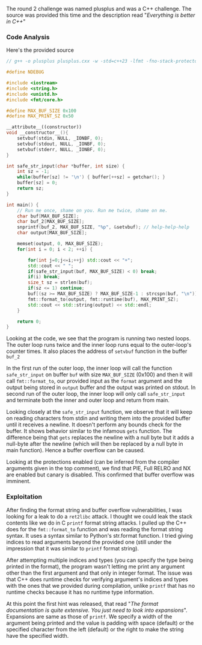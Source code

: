 The round 2 challenge was named plusplus and was a C++ challenge. The source was provided this time and the description read "_Everything is better in C++_"

### Code Analysis
Here's the provided source
```C++
// g++ -o plusplus plusplus.cxx -w -std=c++23 -lfmt -fno-stack-protector -fPIE

#define NDEBUG

#include <iostream>
#include <string.h>
#include <unistd.h>
#include <fmt/core.h>

#define MAX_BUF_SIZE 0x100
#define MAX_PRINT_SZ 0x50

__attribute__((constructor))
void __constructor__(){
    setvbuf(stdin, NULL, _IONBF, 0);
    setvbuf(stdout, NULL, _IONBF, 0);
    setvbuf(stderr, NULL, _IONBF, 0);
}

int safe_str_input(char *buffer, int size) {
    int sz = -1;
    while(buffer[sz] != '\n') { buffer[++sz] = getchar(); }
    buffer[sz] = 0;
    return sz;
}

int main() {
    // Run me once, shame on you. Run me twice, shame on me.
    char buf[MAX_BUF_SIZE];
    char buf_2[MAX_BUF_SIZE];
    snprintf(buf_2, MAX_BUF_SIZE, "%p", &setvbuf); // help-help-help
    char output[MAX_BUF_SIZE];

    memset(output, 0, MAX_BUF_SIZE);
    for(int i = 0; i < 2; ++i) {

        for(int j=0;j<=i;++j) std::cout << "+";
        std::cout << " ";
        if(safe_str_input(buf, MAX_BUF_SIZE) < 0) break;
        if(i) break;
        size_t sz = strlen(buf);
        if(sz <= 1) continue;
        buf[(sz >= MAX_BUF_SIZE) ? MAX_BUF_SIZE-1 : strcspn(buf, "\n")] = 0;
        fmt::format_to(output, fmt::runtime(buf), MAX_PRINT_SZ);
        std::cout << std::string(output) << std::endl;
    }

    return 0;
}
```

Looking at the code, we see that the program is running two nested loops. The outer loop runs twice and the inner loop runs equal to the outer-loop's counter times. It also places the address of `setvbuf` function in the buffer `buf_2`

In the first run of the outer loop, the inner loop will call the function `safe_str_input` on buffer `buf` with size `MAX_BUF_SIZE` (0x100) and then it will call `fmt::format_to`, our provided input as the `format` argument and the output being stored in `output` buffer and the output was printed on stdout. 
In second run of the outer loop, the inner loop will only call `safe_str_input` and terminate both the inner and outer loop and return from main.

Looking closely at the `safe_str_input` function, we observe that it will keep on reading characters from stdin and writing them into the provided buffer until it receives a newline. It doesn't perform any bounds check for the buffer. It shows behavior similar to the infamous `gets` function. The difference being that `gets` replaces the newline with a null byte but it adds a null-byte after the newline (which will then be replaced by a null byte in main function). Hence a buffer overflow can be caused.

Looking at the protections enabled (can be inferred from the compiler arguments given in the top comment), we find that PIE, Full RELRO and NX are enabled but canary is disabled.
This confirmed that buffer overflow was imminent.

### Exploitation
After finding the format string and buffer overflow vulnerabilities, I was looking for a leak to do a `ret2libc` attack. I thought we could leak the stack contents like we do in C `printf` format string attacks. I pulled up the C++ does for the `fmt::format_to` function and was reading the format string syntax. It uses a syntax similar to Python's str.format function.
I tried giving indices to read arguments beyond the provided one (still under the impression that it was similar to `printf` format string).

After attempting multiple indices and types (you can specify the type being printed in the format), the program wasn't letting me print any argument other than the first argument and that only in integer format. The issue was that C++ does runtime checks for verifying argument's indices and types with the ones that we provided during compilation, unlike `printf` that has no runtime checks because it has no runtime type information.

At this point the first hint was released, that read "_The format documentation is quite extensive. You just need to look into expansions_". Expansions are same as those of `printf`. We specify a width of the argument being printed and the value is padding with space (default) or the specified character from the left (default) or the right to make the string have the specified width.